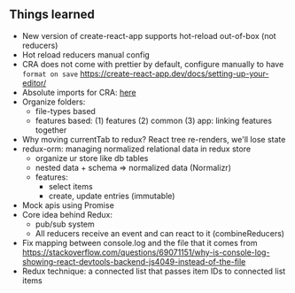 ## Things learned

- New version of create-react-app supports hot-reload out-of-box (not reducers)
- Hot reload reducers manual config
- CRA does not come with prettier by default, configure manually to have `format on save`
  https://create-react-app.dev/docs/setting-up-your-editor/
- Absolute imports for CRA: [here](jsconfig.json)
- Organize folders:
  - file-types based
  - features based: (1) features (2) common (3) app: linking features together
- Why moving currentTab to redux? React tree re-renders, we'll lose state
- redux-orm: managing normalized relational data in redux store
  - organize ur store like db tables
  - nested data + schema => normalized data (Normalizr)
  - features:
    - select items
    - create, update entries (immutable)
- Mock apis using Promise
- Core idea behind Redux:
  - pub/sub system
  - All reducers receive an event and can react to it (combineReducers)
- Fix mapping between console.log and the file that it comes from
  https://stackoverflow.com/questions/69071151/why-is-console-log-showing-react-devtools-backend-js4049-instead-of-the-file
- Redux technique: a connected list that passes item IDs to connected list items
